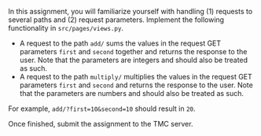 <p>In this assignment, you will familiarize yourself with handling (1) requests to
several paths and (2) request parameters. Implement the following functionality
in <code class="language-text">src/pages/views.py</code>.</p><ul>
<li>A request to the path <code class="language-text">add/</code> sums the values in the request GET parameters
<code class="language-text">first</code> and <code class="language-text">second</code> together and returns the response to the user. Note that
the parameters are integers and should also be treated as such.</li>
<li>A request to the path <code class="language-text">multiply/</code> multiplies the values in the request GET
parameters <code class="language-text">first</code> and <code class="language-text">second</code> and returns the response to the user. Note
that the parameters are numbers and should also be treated as such.</li>
</ul><p>For example, <code class="language-text">add/?first=10&amp;second=10</code> should result in <code class="language-text">20</code>.</p><p>Once finished, submit the assignment to the TMC server.</p></div></div></div></div></div></div>
